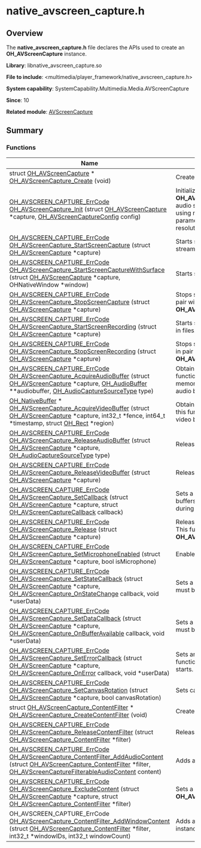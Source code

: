 # native_avscreen_capture.h


## Overview

The **native_avscreen_capture.h** file declares the APIs used to create an **OH_AVScreenCapture** instance.

**Library**: libnative_avscreen_capture.so

**File to include**: <multimedia/player_framework/native_avscreen_capture.h>

**System capability**: SystemCapability.Multimedia.Media.AVScreenCapture

**Since**: 10

**Related module**: [AVScreenCapture](_a_v_screen_capture.md)


## Summary


### Functions

| Name| Description| 
| -------- | -------- |
| struct [OH_AVScreenCapture](_a_v_screen_capture.md#oh_avscreencapture) \* [OH_AVScreenCapture_Create](_a_v_screen_capture.md#oh_avscreencapture_create) (void) | Creates an **OH_AVScreenCapture** instance.| 
| [OH_AVSCREEN_CAPTURE_ErrCode](_a_v_screen_capture.md#oh_avscreen_capture_errcode) [OH_AVScreenCapture_Init](_a_v_screen_capture.md#oh_avscreencapture_init) (struct [OH_AVScreenCapture](_a_v_screen_capture.md#oh_avscreencapture) \*capture, [OH_AVScreenCaptureConfig](_o_h___a_v_screen_capture_config.md) config) | Initializes parameters related to an **OH_AVScreenCapture** instance, including audio sampling parameters for external capture using microphones (optional), audio sampling parameters for internal capture, and video resolution parameters.| 
| [OH_AVSCREEN_CAPTURE_ErrCode](_a_v_screen_capture.md#oh_avscreen_capture_errcode) [OH_AVScreenCapture_StartScreenCapture](_a_v_screen_capture.md#oh_avscreencapture_startscreencapture) (struct [OH_AVScreenCapture](_a_v_screen_capture.md#oh_avscreencapture) \*capture) | Starts screen capture and collects original streams.| 
| [OH_AVSCREEN_CAPTURE_ErrCode](_a_v_screen_capture.md#oh_avscreen_capture_errcode) [OH_AVScreenCapture_StartScreenCaptureWithSurface](_a_v_screen_capture.md#oh_avscreencapture_startscreencapturewithsurface) (struct [OH_AVScreenCapture](_a_v_screen_capture.md#oh_avscreencapture) \*capture, OHNativeWindow \*window) | Starts screen capture in surface mode.| 
| [OH_AVSCREEN_CAPTURE_ErrCode](_a_v_screen_capture.md#oh_avscreen_capture_errcode) [OH_AVScreenCapture_StopScreenCapture](_a_v_screen_capture.md#oh_avscreencapture_stopscreencapture) (struct [OH_AVScreenCapture](_a_v_screen_capture.md#oh_avscreencapture) \*capture) | Stops screen capture. This function is used in pair with **OH_AVScreenCapture_StartScreenCapture**.| 
| [OH_AVSCREEN_CAPTURE_ErrCode](_a_v_screen_capture.md#oh_avscreen_capture_errcode) [OH_AVScreenCapture_StartScreenRecording](_a_v_screen_capture.md#oh_avscreencapture_startscreenrecording) (struct [OH_AVScreenCapture](_a_v_screen_capture.md#oh_avscreencapture) \*capture) | Starts screen recording, with recordings saved in files.| 
| [OH_AVSCREEN_CAPTURE_ErrCode](_a_v_screen_capture.md#oh_avscreen_capture_errcode) [OH_AVScreenCapture_StopScreenRecording](_a_v_screen_capture.md#oh_avscreencapture_stopscreenrecording) (struct [OH_AVScreenCapture](_a_v_screen_capture.md#oh_avscreencapture) \*capture) | Stops screen recording. This function is used in pair with **OH_AVScreenCapture_StartScreenRecording**.| 
| [OH_AVSCREEN_CAPTURE_ErrCode](_a_v_screen_capture.md#oh_avscreen_capture_errcode) [OH_AVScreenCapture_AcquireAudioBuffer](_a_v_screen_capture.md#oh_avscreencapture_acquireaudiobuffer) (struct [OH_AVScreenCapture](_a_v_screen_capture.md#oh_avscreencapture) \*capture, [OH_AudioBuffer](_o_h___audio_buffer.md) \*\*audiobuffer, [OH_AudioCaptureSourceType](_a_v_screen_capture.md#oh_audiocapturesourcetype) type) | Obtains an audio buffer. When calling this function, the application must allocate the memory of the corresponding struct size to the audio buffer.| 
| [OH_NativeBuffer](_a_v_screen_capture.md#oh_nativebuffer) \* [OH_AVScreenCapture_AcquireVideoBuffer](_a_v_screen_capture.md#oh_avscreencapture_acquirevideobuffer) (struct [OH_AVScreenCapture](_a_v_screen_capture.md#oh_avscreencapture) \*capture, int32_t \*fence, int64_t \*timestamp, struct [OH_Rect](_o_h___rect.md) \*region) | Obtains a video buffer. An application can call this function to obtain information such as the video buffer and timestamp.| 
| [OH_AVSCREEN_CAPTURE_ErrCode](_a_v_screen_capture.md#oh_avscreen_capture_errcode) [OH_AVScreenCapture_ReleaseAudioBuffer](_a_v_screen_capture.md#oh_avscreencapture_releaseaudiobuffer) (struct [OH_AVScreenCapture](_a_v_screen_capture.md#oh_avscreencapture) \*capture, [OH_AudioCaptureSourceType](_a_v_screen_capture.md#oh_audiocapturesourcetype) type) | Releases an audio buffer.| 
| [OH_AVSCREEN_CAPTURE_ErrCode](_a_v_screen_capture.md#oh_avscreen_capture_errcode) [OH_AVScreenCapture_ReleaseVideoBuffer](_a_v_screen_capture.md#oh_avscreencapture_releasevideobuffer) (struct [OH_AVScreenCapture](_a_v_screen_capture.md#oh_avscreencapture) \*capture) | Releases a video buffer.| 
| [OH_AVSCREEN_CAPTURE_ErrCode](_a_v_screen_capture.md#oh_avscreen_capture_errcode) [OH_AVScreenCapture_SetCallback](_a_v_screen_capture.md#oh_avscreencapture_setcallback) (struct [OH_AVScreenCapture](_a_v_screen_capture.md#oh_avscreencapture) \*capture, struct [OH_AVScreenCaptureCallback](_o_h___a_v_screen_capture_callback.md) callback) | Sets a callback to listen for available video buffers and audio buffers and errors that occur during the function calling.| 
| [OH_AVSCREEN_CAPTURE_ErrCode](_a_v_screen_capture.md#oh_avscreen_capture_errcode) [OH_AVScreenCapture_Release](_a_v_screen_capture.md#oh_avscreencapture_release) (struct [OH_AVScreenCapture](_a_v_screen_capture.md#oh_avscreencapture) \*capture) | Releases an **OH_AVScreenCapture** instance. This function is used in pair with **OH_AVScreenCapture_Create**.| 
| [OH_AVSCREEN_CAPTURE_ErrCode](_a_v_screen_capture.md#oh_avscreen_capture_errcode) [OH_AVScreenCapture_SetMicrophoneEnabled](_a_v_screen_capture.md#oh_avscreencapture_setmicrophoneenabled) (struct [OH_AVScreenCapture](_a_v_screen_capture.md#oh_avscreencapture) \*capture, bool isMicrophone) | Enables or disables the microphone.| 
| [OH_AVSCREEN_CAPTURE_ErrCode](_a_v_screen_capture.md#oh_avscreen_capture_errcode) [OH_AVScreenCapture_SetStateCallback](_a_v_screen_capture.md#oh_avscreencapture_setstatecallback) (struct [OH_AVScreenCapture](_a_v_screen_capture.md#oh_avscreencapture) \*capture, [OH_AVScreenCapture_OnStateChange](_a_v_screen_capture.md#oh_avscreencapture_onstatechange) callback, void \*userData) | Sets a state change callback. This function must be called before screen capture starts.| 
| [OH_AVSCREEN_CAPTURE_ErrCode](_a_v_screen_capture.md#oh_avscreen_capture_errcode) [OH_AVScreenCapture_SetDataCallback](_a_v_screen_capture.md#oh_avscreencapture_setdatacallback) (struct [OH_AVScreenCapture](_a_v_screen_capture.md#oh_avscreencapture) \*capture, [OH_AVScreenCapture_OnBufferAvailable](_a_v_screen_capture.md#oh_avscreencapture_onbufferavailable) callback, void \*userData) | Sets a data processing callback. This function must be called before screen capture starts.| 
| [OH_AVSCREEN_CAPTURE_ErrCode](_a_v_screen_capture.md#oh_avscreen_capture_errcode) [OH_AVScreenCapture_SetErrorCallback](_a_v_screen_capture.md#oh_avscreencapture_seterrorcallback) (struct [OH_AVScreenCapture](_a_v_screen_capture.md#oh_avscreencapture) \*capture, [OH_AVScreenCapture_OnError](_a_v_screen_capture.md#oh_avscreencapture_onerror) callback, void \*userData) | Sets an error processing callback. This function must be called before screen capture starts.| 
| [OH_AVSCREEN_CAPTURE_ErrCode](_a_v_screen_capture.md#oh_avscreen_capture_errcode) [OH_AVScreenCapture_SetCanvasRotation](_a_v_screen_capture.md#oh_avscreencapture_setcanvasrotation) (struct [OH_AVScreenCapture](_a_v_screen_capture.md#oh_avscreencapture) \*capture, bool canvasRotation) | Sets canvas rotation for screen capture.| 
| struct [OH_AVScreenCapture_ContentFilter](_a_v_screen_capture.md#oh_avscreencapture_contentfilter) \* [OH_AVScreenCapture_CreateContentFilter](_a_v_screen_capture.md#oh_avscreencapture_createcontentfilter) (void) | Creates a content filter.| 
| [OH_AVSCREEN_CAPTURE_ErrCode](_a_v_screen_capture.md#oh_avscreen_capture_errcode) [OH_AVScreenCapture_ReleaseContentFilter](_a_v_screen_capture.md#oh_avscreencapture_releasecontentfilter) (struct [OH_AVScreenCapture_ContentFilter](_a_v_screen_capture.md#oh_avscreencapture_contentfilter) \*filter) | Releases a content filter.| 
| [OH_AVSCREEN_CAPTURE_ErrCode](_a_v_screen_capture.md#oh_avscreen_capture_errcode) [OH_AVScreenCapture_ContentFilter_AddAudioContent](_a_v_screen_capture.md#oh_avscreencapture_contentfilter_addaudiocontent) (struct [OH_AVScreenCapture_ContentFilter](_a_v_screen_capture.md#oh_avscreencapture_contentfilter) \*filter, [OH_AVScreenCaptureFilterableAudioContent](_a_v_screen_capture.md#oh_avscreencapturefilterableaudiocontent) content) | Adds audio content to a filter.| 
| [OH_AVSCREEN_CAPTURE_ErrCode](_a_v_screen_capture.md#oh_avscreen_capture_errcode) [OH_AVScreenCapture_ExcludeContent](_a_v_screen_capture.md#oh_avscreencapture_excludecontent) (struct [OH_AVScreenCapture](_a_v_screen_capture.md#oh_avscreencapture) \*capture, struct [OH_AVScreenCapture_ContentFilter](_a_v_screen_capture.md#oh_avscreencapture_contentfilter) \*filter) | Sets a content filter for an **OH_AVScreenCapture** instance.| 
| OH_AVSCREEN_CAPTURE_ErrCode [OH_AVScreenCapture_ContentFilter_AddWindowContent](_a_v_screen_capture.md#oh_avscreencapture_contentfilter_addwindowcontent) (struct [OH_AVScreenCapture_ContentFilter](_a_v_screen_capture.md#oh_avscreencapture_contentfilter) \*filter, int32_t \*windowIDs, int32_t windowCount) | Adds a list of window IDs to a **ContentFilter** instance. | 
